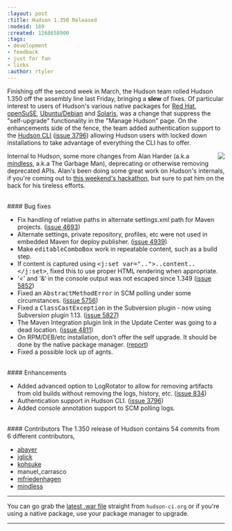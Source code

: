 ```yaml
---
:layout: post
:title: Hudson 1.350 Released
:nodeid: 169
:created: 1268658900
:tags:
- development
- feedback
- just for fun
- links
:author: rtyler
---
```

Finishing off the second week in March, the Hudson team rolled Hudson 1.350 off the assembly line last Friday, bringing a **slew** of fixes. Of particular interest to users of Hudson's various native packages for <a id="aptureLink_TA4o7Z9zPa" href="https://www.crunchbase.com/company/red-hat">Red Hat</a>, <a id="aptureLink_Oxp1Nm6ywp" href="https://www.opensuse.org/">openSuSE</a>, <a id="aptureLink_60jXN9zINs" href="https://www.ubuntu.com/">Ubuntu/Debian</a> and <a id="aptureLink_H9FnLHBvke" href="https://en.wikipedia.org/wiki/Solaris%20%28operating%20system%29">Solaris</a>, was a change that suppress the "self-upgrade" functionality in the "Manage Hudson" page. On the enhancements side of the fence, the team added authentication support to the [Hudson CLI](https://wiki.jenkins.io/display/JENKINS/Hudson+CLI) (<a href="https://issues.jenkins-ci.org/browse/JENKINS-3796">issue 3796</a>) allowing Hudson users with locked down installations to take advantage of everything the CLI has to offer. 

<img src="https://web.archive.org/web/*/https://agentdero.cachefly.net/continuousblog/garbageman.jpg" align="right"/>Internal to Hudson, some more changes from Alan Harder (a.k.a <a id="aptureLink_XwoYyUAc5v" href="https://blogs.sun.com/mindless">mindless</a>, a.k.a The Garbage Man), deprecating or otherwise removing deprecated APIs. Alan's been doing some great work on Hudson's internals, if you're coming out to [this weekend's hackathon](https://jenkins.io/content/meet-and-hack-alongside-kohsuke-and-co), but sure to pat him on the back for his tireless efforts.
<!--break-->
<br clear="all"/>
#### Bug fixes
<ul class=image>
  <li class=bug>
    Fix handling of relative paths in alternate settings.xml path for Maven projects.
    (<a href="https://issues.jenkins-ci.org/browse/JENKINS-4693">issue 4693</a>)
  <li class=bug>
    Alternate settings, private repository, profiles, etc were not used in embedded Maven for
    deploy publisher.
    (<a href="https://issues.jenkins-ci.org/browse/JENKINS-4939">issue 4939</a>)
  <li class=bug>
    Make <tt>editableComboBox</tt> work in repeatable content, such as a build step.
  <li class=bug>
    If content is captured using <tt>&lt;j:set var=".."&gt;..content..&lt;/j:set&gt;</tt>,
    fixed this to use proper HTML rendering when appropriate.
  <li class=bug>
    '&lt;' and '&amp;' in the console output was not escaped since 1.349
    (<a href="https://issues.jenkins-ci.org/browse/JENKINS-5852">issue 5852</a>)
  <li class='major bug'>
    Fixed an <tt>AbstractMethodError</tt> in SCM polling under some circumstances.
    (<a href="https://issues.jenkins-ci.org/browse/JENKINS-5756">issue 5756</a>)
  <li class='major bug'>
    Fixed a <tt>ClassCastException</tt> in the Subversion plugin - now using Subversion plugin 1.13.
    (<a href="https://issues.jenkins-ci.org/browse/JENKINS-5827">issue 5827</a>)
  <li class=bug>
    The Maven Integration plugin link in the Update Center was going to a dead location.
    (<a href="https://issues.jenkins-ci.org/browse/JENKINS-4811">issue 4811</a>)
  <li class=bug>
    On RPM/DEB/etc installation, don't offer the self upgrade. It should be done by the native package manager.
    (<a href="https://n4.nabble.com/RPM-for-Hudson-1-345-does-not-Upgrade-Automatically-tp1579580p1579580.html">report</a>)
  <li class=bug>
    Fixed a possible lock up of agnts.
</ul>

<br clear="all"/>
#### Enhancements
<ul>
  <li class=rfe>
    Added advanced option to LogRotator to allow for removing artifacts from old builds
    without removing the logs, history, etc.
    (<a href="https://issues.jenkins-ci.org/browse/JENKINS-834">issue 834</a>)
  <li class=rfe>
    Authentication support in Hudson CLI.
    (<a href="https://issues.jenkins-ci.org/browse/JENKINS-3796">issue 3796</a>)
  <li class=rfe>
    Added console annotation support to SCM polling logs.
</ul>


<br clear="all"/>
#### Contributors
The 1.350 release of Hudson contains 54 commits from 6 different contributors,

* <a id="aptureLink_AkeTULcLLb" href="https://twitter.com/abayer">abayer</a>
* <a id="aptureLink_k1FSSV57Pl" href="https://blogs.sun.com/jglick/">jglick</a>
* <a id="aptureLink_YaPunVjeFQ" href="https://twitter.com/kohsukekawa">kohsuke</a>
* manuel_carrasco
* [mfriedenhagen](https://bitbucket.org/mfriedenhagen)
* <a id="aptureLink_XwoYyUAc5v" href="https://blogs.sun.com/mindless">mindless</a>

----

You can go grab the [latest .war file](http://mirrors.jenkins.io/war-stable/latest/jenkins.war) straight from `hudson-ci.org` or if you're using a native package, use your package manager to upgrade.

----
